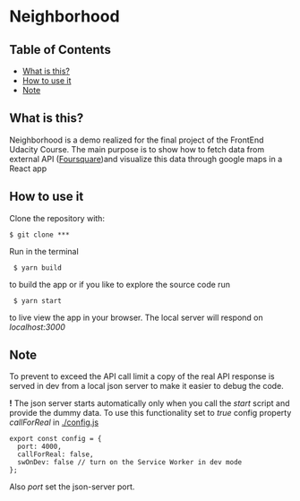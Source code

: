 # Neighborhood

## Table of Contents

- [What is this?](<What\ is\ this?>)
- [How to use it](<How\ to\ use\ it>)
- [Note](Note)

## What is this?

Neighborhood is a demo realized for the final project of the FrontEnd Udacity Course. The main purpose is to show how to fetch data from external API ([Foursquare](http:foursquare.com))and visualize this data through google maps in a React app


## How to use it

Clone the repository with:

```
$ git clone ***
```

Run in the terminal

```
 $ yarn build
```

to build the app or if you like to explore the source code run

```
 $ yarn start
```

to live view the app in your browser.
The local server will respond on _localhost:3000_

## Note

To prevent to exceed the API call limit a copy of the real API response is served in dev from a local json server to make it easier to debug the code.

**!**  The json server starts automatically only when you call the _start_ script and provide the dummy data. To use this functionality set to _true_  config property  _callForReal_ in [./config.js](./config.js)

```
export const config = {
  port: 4000,
  callForReal: false,
  swOnDev: false // turn on the Service Worker in dev mode
};

```

Also _port_ set the json-server port.
 





